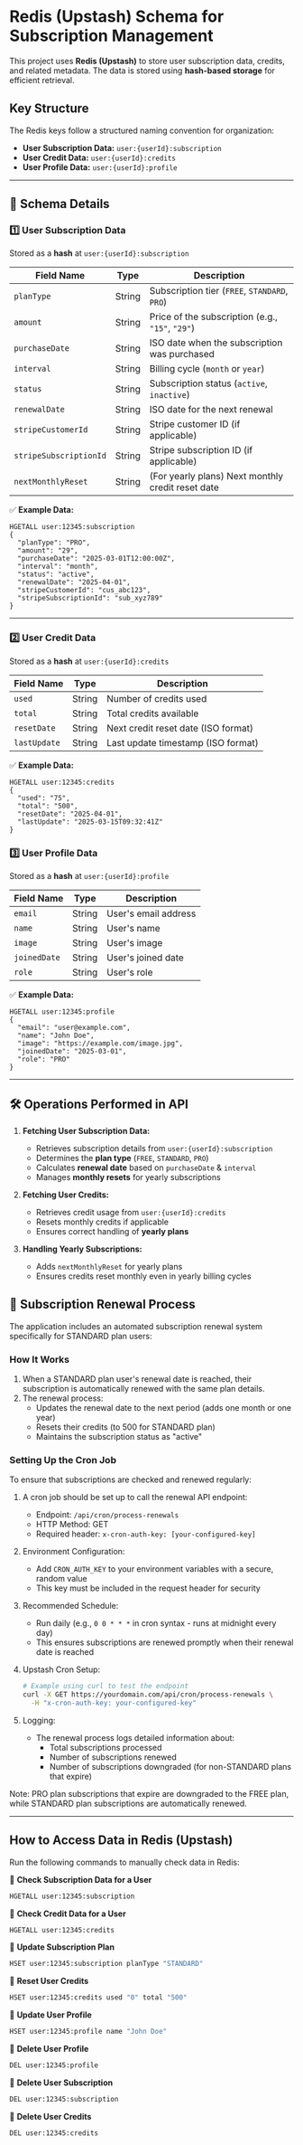 # Redis (Upstash) Schema for Subscription Management  

This project uses **Redis (Upstash)** to store user subscription data, credits, and related metadata. The data is stored using **hash-based storage** for efficient retrieval.

## **Key Structure**  

The Redis keys follow a structured naming convention for organization:

- **User Subscription Data:** `user:{userId}:subscription`
- **User Credit Data:** `user:{userId}:credits`
- **User Profile Data:** `user:{userId}:profile`
---

## 📌 **Schema Details**  

### **1️⃣ User Subscription Data**  
Stored as a **hash** at `user:{userId}:subscription`  

| Field Name             | Type   | Description |
|------------------------|--------|-------------|
| `planType`            | String | Subscription tier (`FREE`, `STANDARD`, `PRO`) |
| `amount`              | String | Price of the subscription (e.g., `"15"`, `"29"`) |
| `purchaseDate`        | String | ISO date when the subscription was purchased |
| `interval`            | String | Billing cycle (`month` or `year`) |
| `status`              | String | Subscription status (`active`, `inactive`) |
| `renewalDate`         | String | ISO date for the next renewal |
| `stripeCustomerId`    | String | Stripe customer ID (if applicable) |
| `stripeSubscriptionId`| String | Stripe subscription ID (if applicable) |
| `nextMonthlyReset`    | String | (For yearly plans) Next monthly credit reset date |

✅ **Example Data:**  
```
HGETALL user:12345:subscription
{
  "planType": "PRO",
  "amount": "29",
  "purchaseDate": "2025-03-01T12:00:00Z",
  "interval": "month",
  "status": "active",
  "renewalDate": "2025-04-01",
  "stripeCustomerId": "cus_abc123",
  "stripeSubscriptionId": "sub_xyz789"
}
```

---

### **2️⃣ User Credit Data**  
Stored as a **hash** at `user:{userId}:credits`  

| Field Name   | Type   | Description |
|-------------|--------|-------------|
| `used`      | String | Number of credits used |
| `total`     | String | Total credits available |
| `resetDate` | String | Next credit reset date (ISO format) |
| `lastUpdate` | String | Last update timestamp (ISO format) |

✅ **Example Data:**  
```
HGETALL user:12345:credits
{
  "used": "75",
  "total": "500",
  "resetDate": "2025-04-01",
  "lastUpdate": "2025-03-15T09:32:41Z"
}
```

### **3️⃣ User Profile Data**  
Stored as a **hash** at `user:{userId}:profile`  

| Field Name   | Type   | Description |
|-------------|--------|-------------|
| `email`      | String | User's email address |
| `name`      | String | User's name |
| `image`      | String | User's image |
| `joinedDate`      | String | User's joined date |
| `role`      | String | User's role |



✅ **Example Data:**  
```
HGETALL user:12345:profile
{
  "email": "user@example.com",
  "name": "John Doe",
  "image": "https://example.com/image.jpg",
  "joinedDate": "2025-03-01",
  "role": "PRO"
}
```

---

## 🛠 **Operations Performed in API**  

1. **Fetching User Subscription Data:**  
   - Retrieves subscription details from `user:{userId}:subscription`  
   - Determines the **plan type** (`FREE`, `STANDARD`, `PRO`)  
   - Calculates **renewal date** based on `purchaseDate` & `interval`  
   - Manages **monthly resets** for yearly subscriptions  

2. **Fetching User Credits:**  
   - Retrieves credit usage from `user:{userId}:credits`  
   - Resets monthly credits if applicable  
   - Ensures correct handling of **yearly plans**  

3. **Handling Yearly Subscriptions:**  
   - Adds `nextMonthlyReset` for yearly plans  
   - Ensures credits reset monthly even in yearly billing cycles  

## 🔄 **Subscription Renewal Process**

The application includes an automated subscription renewal system specifically for STANDARD plan users:

### **How It Works**

1. When a STANDARD plan user's renewal date is reached, their subscription is automatically renewed with the same plan details.
2. The renewal process:
   - Updates the renewal date to the next period (adds one month or one year)
   - Resets their credits (to 500 for STANDARD plan)
   - Maintains the subscription status as "active"

### **Setting Up the Cron Job**

To ensure that subscriptions are checked and renewed regularly:

1. A cron job should be set up to call the renewal API endpoint:
   - Endpoint: `/api/cron/process-renewals`
   - HTTP Method: GET
   - Required header: `x-cron-auth-key: [your-configured-key]`

2. Environment Configuration:
   - Add `CRON_AUTH_KEY` to your environment variables with a secure, random value
   - This key must be included in the request header for security

3. Recommended Schedule:
   - Run daily (e.g., `0 0 * * *` in cron syntax - runs at midnight every day)
   - This ensures subscriptions are renewed promptly when their renewal date is reached

4. Upstash Cron Setup:
   ```bash
   # Example using curl to test the endpoint
   curl -X GET https://yourdomain.com/api/cron/process-renewals \
     -H "x-cron-auth-key: your-configured-key"
   ```

5. Logging:
   - The renewal process logs detailed information about:
     - Total subscriptions processed
     - Number of subscriptions renewed
     - Number of subscriptions downgraded (for non-STANDARD plans that expire)

Note: PRO plan subscriptions that expire are downgraded to the FREE plan, while STANDARD plan subscriptions are automatically renewed.

---

## **How to Access Data in Redis (Upstash)**  

Run the following commands to manually check data in Redis:

🔹 **Check Subscription Data for a User**  
```sh
HGETALL user:12345:subscription
```

🔹 **Check Credit Data for a User**  
```sh
HGETALL user:12345:credits
```

🔹 **Update Subscription Plan**  
```sh
HSET user:12345:subscription planType "STANDARD"
```

🔹 **Reset User Credits**  
```sh
HSET user:12345:credits used "0" total "500"
```

🔹 **Update User Profile**  
```sh
HSET user:12345:profile name "John Doe"
```

🔹 **Delete User Profile**  
```sh
DEL user:12345:profile
```

🔹 **Delete User Subscription**  
```sh
DEL user:12345:subscription
```

🔹 **Delete User Credits**  
```sh
DEL user:12345:credits
```


